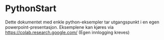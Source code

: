 # PythonStart
Dette dokumentet med enkle python-eksempler tar utgangspunkt i en egen powerpoint-presentasjon.
Eksemplene kan kjøres via https://colab.research.google.com/  (Egen innlogging kreves)
